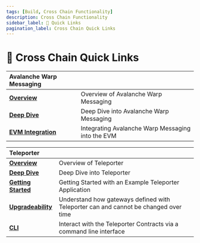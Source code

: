 ```yaml
---
tags: [Build, Cross Chain Functionality]
description: Cross Chain Functionality
sidebar_label: 🔗 Quick Links
pagination_label: Cross Chain Quick Links
---
```


# 🔗 Cross Chain Quick Links

| Avalanche Warp Messaging                                         |                                                   |
| :--------------------------------------------------------------- | :------------------------------------------------ |
| [**Overview**](/build/cross-chain/awm/overview.md)               | Overview of Avalanche Warp Messaging              |
| [**Deep Dive**](/build/cross-chain/awm/deep-dive.md)             | Deep Dive into Avalanche Warp Messaging           |
| [**EVM Integration**](/build/cross-chain/awm/evm-integration.md) | Integrating Avalanche Warp Messaging into the EVM |

| Teleporter                                                              |                                                                                     |
| :---------------------------------------------------------------------- | :---------------------------------------------------------------------------------- |
| [**Overview**](/build/cross-chain/teleporter/overview.md)               | Overview of Teleporter                                                              |
| [**Deep Dive**](/build/cross-chain/teleporter/deep-dive.md)             | Deep Dive into Teleporter                                                           |
| [**Getting Started**](/build/cross-chain/teleporter/getting-started.md) | Getting Started with an Example Teleporter Application                              |
| [**Upgradeability**](/build/cross-chain/teleporter/upgradeability.md)   | Understand how gateways defined with Teleporter can and cannot be changed over time |
| [**CLI**](/build/cross-chain/teleporter/cli.md)                         | Interact with the Teleporter Contracts via a command line interface                 |
